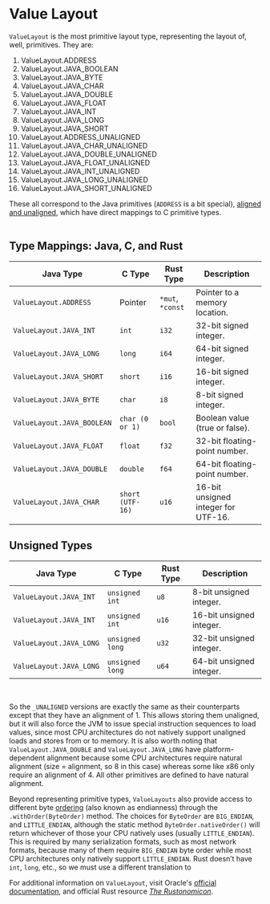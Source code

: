 # Value Layout
`ValueLayout` is the most primitive layout type, representing the layout of,
well, primitives. They are:
<br>  
1. ValueLayout.ADDRESS
1. ValueLayout.JAVA_BOOLEAN
1. ValueLayout.JAVA_BYTE
1. ValueLayout.JAVA_CHAR
1. ValueLayout.JAVA_DOUBLE
1. ValueLayout.JAVA_FLOAT
1. ValueLayout.JAVA_INT
1. ValueLayout.JAVA_LONG
1. ValueLayout.JAVA_SHORT
1. ValueLayout.ADDRESS_UNALIGNED
1. ValueLayout.JAVA_CHAR_UNALIGNED
1. ValueLayout.JAVA_DOUBLE_UNALIGNED
1. ValueLayout.JAVA_FLOAT_UNALIGNED
1. ValueLayout.JAVA_INT_UNALIGNED
1. ValueLayout.JAVA_LONG_UNALIGNED
1. ValueLayout.JAVA_SHORT_UNALIGNED
 
These all correspond to the Java
primitives (`ADDRESS` is a bit special), [aligned and unaligned](size_and_alignment.md), which have
direct mappings to C primitive types.  
<br>  

## Type Mappings: Java, C, and Rust 
| **Java Type** | **C Type** | **Rust Type** | **Description** |
 |-----------------------|---------------------------|-------------------------|-------------------------------------| 
| `ValueLayout.ADDRESS` | Pointer | `*mut`, `*const` | Pointer to a memory location. | 
| `ValueLayout.JAVA_INT`| `int` | `i32` | 32-bit signed integer. |
| `ValueLayout.JAVA_LONG`| `long` | `i64` | 64-bit signed integer. | 
| `ValueLayout.JAVA_SHORT`| `short` | `i16` | 16-bit signed integer. |
| `ValueLayout.JAVA_BYTE`| `char` | `i8` | 8-bit signed integer. | 
| `ValueLayout.JAVA_BOOLEAN`| `char (0 or 1)` | `bool` | Boolean value (true or false). | 
| `ValueLayout.JAVA_FLOAT`| `float` | `f32` | 32-bit floating-point number. | 
| `ValueLayout.JAVA_DOUBLE`| `double` | `f64` | 64-bit floating-point number. | 
| `ValueLayout.JAVA_CHAR`| `short (UTF-16)` | `u16` | 16-bit unsigned integer for UTF-16. | 

## Unsigned Types
| **Java Type** | **C Type** | **Rust Type** | **Description** |
 |-----------------------|---------------------------|-------------------------|-------------------------------------|
| `ValueLayout.JAVA_INT` | `unsigned int` | `u8` | 8-bit unsigned integer. | 
| `ValueLayout.JAVA_INT` | `unsigned int` | `u16` | 16-bit unsigned integer. | 
| `ValueLayout.JAVA_LONG` | `unsigned long` | `u32` | 32-bit unsigned integer. | 
| `ValueLayout.JAVA_LONG`| `unsigned long` | `u64` | 64-bit unsigned integer. | 

<br>  

So the `_UNALIGNED` versions are exactly the same as their counterparts
except that they have an alignment of 1. This allows storing them unaligned,
but it will also force the JVM to issue special instruction sequences to load
values, since most CPU architectures do not natively support unaligned loads
and stores from or to memory. It is also worth noting that
`ValueLayout.JAVA_DOUBLE` and `ValueLayout.JAVA_LONG` have
platform-dependent alignment because some CPU architectures require
natural alignment (size = alignment, so 8 in this case) whereas some like
x86 only require an alignment of 4. All other primitives are defined to have
natural alignment.

Beyond representing primitive types, `ValueLayouts` also provide access to
different byte [ordering](orderings.md) (also known as endianness) through the
`.withOrder(ByteOrder)` method. The choices for `ByteOrder` are `BIG_ENDIAN`,
and `LITTLE_ENDIAN`, although the static method `ByteOrder.nativeOrder()`
will return whichever of those your CPU natively uses (usually
`LITTLE_ENDIAN`). This is required by many serialization formats, such as
most network formats, because many of them require `BIG_ENDIAN` byte
order while most CPU architectures only natively support `LITTLE_ENDIAN`.
Rust doesn’t have `int`, `long`, etc., so we must use a different translation to

For additional information on `ValueLayout`, visit Oracle's [official documentation](https://cr.openjdk.org/~mcimadamore/jdk/FFM_22_PR/javadoc/java.base/java/lang/foreign/ValueLayout.html), and official Rust resource [*The Rustonomicon*](https://doc.rust-lang.org/nomicon/).

